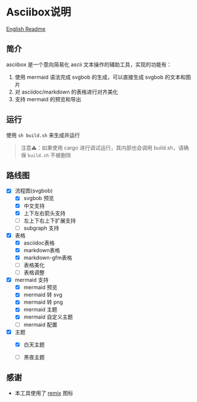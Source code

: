 # Asciibox说明 #

[English Readme](./readme_EN.md)

## 简介 ##

asciibox 是一个意向简易化 ascii 文本操作的辅助工具，实现的功能有：

1. 使用 mermaid 语法完成 svgbob 的生成，可以直接生成 svgbob 的文本和图片
2. 对 asciidoc/markdown 的表格进行对齐美化
3. 支持 mermaid 的预览和导出


## 运行 ##

使用 `sh build.sh` 来生成并运行

> 注意⚠️：如果使用 cargo 进行调试运行，其内部也会调用 build.sh，请确保 `build.sh` 不被删除

## 路线图 ##

- [x] 流程图(svgbob)
    - [x] svgbob 预览
    - [x] 中文支持
    - [x] 上下左右箭头支持
    - [ ] 左上下右上下扩展支持
    - [ ] subgraph 支持
- [x] 表格
    - [x] asciidoc表格
    - [x] markdown表格
    - [x] markdown-gfm表格
    - [ ] 表格美化
    - [ ] 表格调整
- [x] mermaid 支持
    - [x] mermaid 预览
    - [x] mermaid 转 svg
    - [x] mermaid 转 png
    - [x] mermaid 主题
    - [x] mermaid 自定义主题
    - [ ] mermaid 配置
- [x] 主题
    - [x] 白天主题
    - [ ] 黑夜主题


## 感谢

- 本工具使用了 [remix](https://remixicon.com/) 图标
